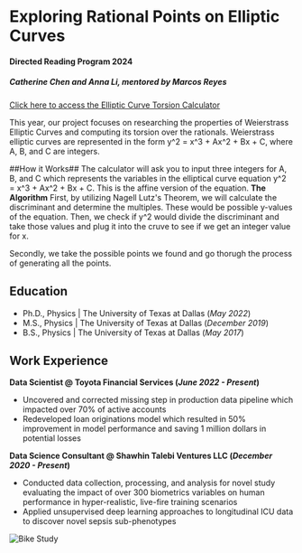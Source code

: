 # Exploring Rational Points on Elliptic Curves

#### Directed Reading Program 2024
##### Catherine Chen and Anna Li, mentored by Marcos Reyes

[Click here to access the Elliptic Curve Torsion Calculator](https://replit.com/@annajli/Elliptic-Curve-Calculator)

This year, our project focuses on researching the properties of Weierstrass Elliptic Curves and computing its torsion over the rationals. Weierstrass elliptic curves are represented in the form y^2 = x^3 + Ax^2 + Bx + C, where A, B, and C are integers.

##How it Works##
The calculator will ask you to input three integers for A, B, and C which represents the variables in the elliptical curve equation y^2 = x^3 + Ax^2 + Bx + C. This is the affine version of the equation. 
**The Algorithm**
First, by utilizing Nagell Lutz's Theorem, we will calculate the discriminant and determine the multiples. These would be possible y-values of the equation. Then, we check if y^2 would divide the discriminant and take those values and plug it into the cruve to see if we get an integer value for x. 

Secondly, we take the possible points we found and go thorugh the process of generating all the points. 

## Education
- Ph.D., Physics | The University of Texas at Dallas (_May 2022_)								       		
- M.S., Physics	| The University of Texas at Dallas (_December 2019_)	 			        		
- B.S., Physics | The University of Texas at Dallas (_May 2017_)

## Work Experience
**Data Scientist @ Toyota Financial Services (_June 2022 - Present_)**
- Uncovered and corrected missing step in production data pipeline which impacted over 70% of active accounts
- Redeveloped loan originations model which resulted in 50% improvement in model performance and saving 1 million dollars in potential losses

**Data Science Consultant @ Shawhin Talebi Ventures LLC (_December 2020 - Present_)**
- Conducted data collection, processing, and analysis for novel study evaluating the impact of over 300 biometrics variables on human performance in hyper-realistic, live-fire training scenarios
- Applied unsupervised deep learning approaches to longitudinal ICU data to discover novel sepsis sub-phenotypes






![Bike Study](/assets/img/bike_study.jpeg)


